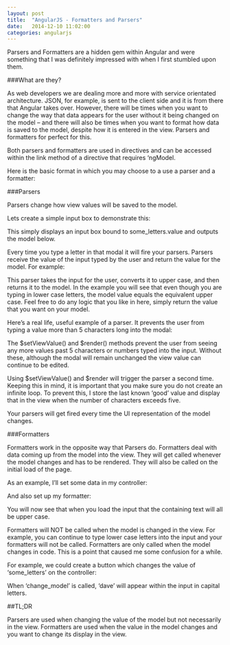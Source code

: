 ```yaml
---
layout: post
title:  "AngularJS - Formatters and Parsers"
date:   2014-12-10 11:02:00
categories: angularjs
---
```


<p class="lead">Parsers and Formatters are a hidden gem within Angular and were something that I was definitely impressed with when I first stumbled upon them.</p>

###What are they?

As web developers we are dealing more and more with service orientated architecture. JSON, for example, is sent to the client side and it is from there that Angular takes over. However, there will be times when you want to change the way that data appears for the user without it being changed on the model – and there will also be times when you want to format how data is saved to the model, despite how it is entered in the view. Parsers and formatters for perfect for this.

Both parsers and formatters are used in directives and can be accessed within the link method of a directive that requires ‘ngModel.

Here is the basic format in which you may choose to a use a parser and a formatter:

<script src="https://gist.github.com/pezza3434/7b9f840e905c673a24f2.js?file=directive.js"></script>

###Parsers

Parsers change how view values will be saved to the model.

Lets create a simple input box to demonstrate this:

<script src="https://gist.github.com/pezza3434/7b9f840e905c673a24f2.js?file=markup.html"></script>

This simply displays an input box bound to some_letters.value and outputs the model below.

Every time you type a letter in that modal it will fire your parsers. Parsers receive the value of the input typed by the user and return the value for the model. For example:

<script src="https://gist.github.com/pezza3434/7b9f840e905c673a24f2.js?file=a-simple-parser.js"></script>

This parser takes the input for the user, converts it to upper case, and then returns it to the model. In the example you will see that even though you are typing in lower case letters, the model value equals the equivalent upper case. Feel free to do any logic that you like in here, simply return the value that you want on your model.

Here’s a real life, useful example of a parser. It prevents the user from typing a value more than 5 characters long into the modal:

<script src="https://gist.github.com/pezza3434/7b9f840e905c673a24f2.js?file=more-complex-parser.js"></script>

The $setViewValue() and $render() methods prevent the user from seeing any more values past 5 characters or numbers typed into the input. Without these, although the modal will remain unchanged the view value can continue to be edited.

Using $setViewValue() and $render will trigger the parser a second time. Keeping this in mind, it is important that you make sure you do not create an infinite loop. To prevent this, I store the last known ‘good’ value and display that in the view when the number of characters exceeds five.

Your parsers will get fired every time the UI representation of the model changes.

###Formatters

Formatters work in the opposite way that Parsers do. Formatters deal with data coming up from the model into the view. They will get called whenever the model changes and has to be rendered. They will also be called on the initial load of the page.

As an example, I’ll set some data in my controller:

<script src="https://gist.github.com/pezza3434/7b9f840e905c673a24f2.js?file=controller.js"></script>

And also set up my formatter:

<script src="https://gist.github.com/pezza3434/7b9f840e905c673a24f2.js?file=simple-formatter.js"></script>

You will now see that when you load the input that the containing text will all be upper case.

Formatters will NOT be called when the model is changed in the view. For example, you can continue to type lower case letters into the input and your formatters will not be called. Formatters are only called when the model changes in code. This is a point that caused me some confusion for a while.

For example, we could create a button which changes the value of ‘some_letters’ on the controller:

<script src="https://gist.github.com/pezza3434/7b9f840e905c673a24f2.js?file=controller-function.js"></script>

When ‘change_model’ is called, ‘dave’ will appear within the input in capital letters.

##TL;DR

Parsers are used when changing the value of the model but not necessarily in the view. Formatters are used when the value in the model changes and you want to change its display in the view.


